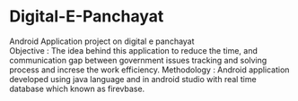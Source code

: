 # Digital-E-Panchayat
Android Application project on digital e panchayat  
Objective : The idea behind this application to reduce the time, and communication gap between government issues tracking and solving process and increse the work efficiency.
Methodology : Android application developed using java language and in android studio with real time database which known as firevbase.

